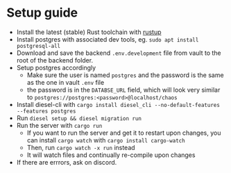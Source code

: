 # Setup guide

* Install the latest (stable) Rust toolchain with [rustup](https://rustup.rs/)
* Install postgres with associated dev tools, eg. `sudo apt install postgresql-all`
* Download and save the backend `.env.development` file from vault to the root of the backend folder.
* Setup postgres accordingly
   * Make sure the user is named `postgres` and the password is the same as the one in vault `.env` file
   * the password is in the `DATABSE_URL` field, which will look very similar to `postgres://postgres:<password>@localhost/chaos`
* Install diesel-cli with `cargo install diesel_cli --no-default-features --features postgres`
* Run `diesel setup && diesel migration run`
* Run the server with `cargo run`
  * If you want to run the server and get it to restart upon changes, you can install `cargo watch` with `cargo install cargo-watch`
  * Then, run `cargo watch -x run` instead
  * It will watch files and continually re-compile upon changes
* If there are errrors, ask on discord. 
